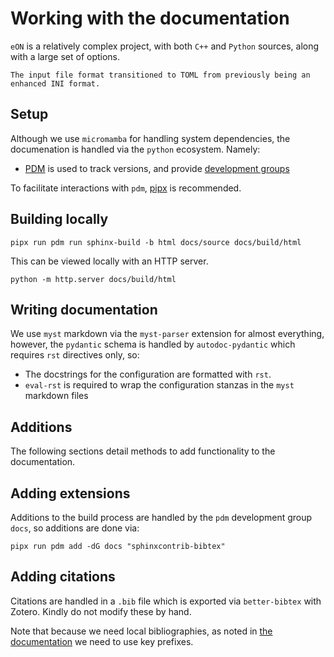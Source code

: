 # Working with the documentation

`eON` is a relatively complex project, with both `C++` and `Python` sources,
along with a large set of options.

```{versionchanged} 2.1_TBA
The input file format transitioned to TOML from previously being an enhanced INI format.
```

## Setup

Although we use `micromamba` for handling system dependencies, the documenation
is handled via the `python` ecosystem. Namely:

- [PDM](https://pdm-project.org/en/latest/) is used to track versions, and provide [development groups](https://pdm-project.org/latest/usage/dependency/#add-development-only-dependencies)

To facilitate interactions with `pdm`,
[pipx](https://pipx.pypa.io/latest/installation/) is recommended.

## Building locally

```{code-block} bash
pipx run pdm run sphinx-build -b html docs/source docs/build/html
```

This can be viewed locally with an HTTP server.

```{code-block} bash
python -m http.server docs/build/html
```

## Writing documentation

We use `myst` markdown via the `myst-parser` extension for almost everything,
however, the `pydantic` schema is handled by `autodoc-pydantic` which requires
`rst` directives only, so:
- The docstrings for the configuration are formatted with `rst`.
- `eval-rst` is required to wrap the configuration stanzas in the `myst`
  markdown files

## Additions

The following sections detail methods to add functionality to the documentation.

## Adding extensions

Additions to the build process are handled by the `pdm` development group `docs`, so additions are done via:

```{code-block} bash
pipx run pdm add -dG docs "sphinxcontrib-bibtex"
```

## Adding citations

Citations are handled in a `.bib` file which is exported via `better-bibtex`
with Zotero. Kindly do not modify these by hand.

Note that because we need local bibliographies, as noted in [the
documentation](https://sphinxcontrib-bibtex.readthedocs.io/en/latest/usage.html#local-bibliographies)
we need to use key prefixes.
